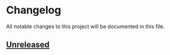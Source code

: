 # Changelog

All notable changes to this project will be documented in this file.

## [Unreleased](https://github.com/figuren-theater/ft-data/compare/1.0.30...HEAD)



